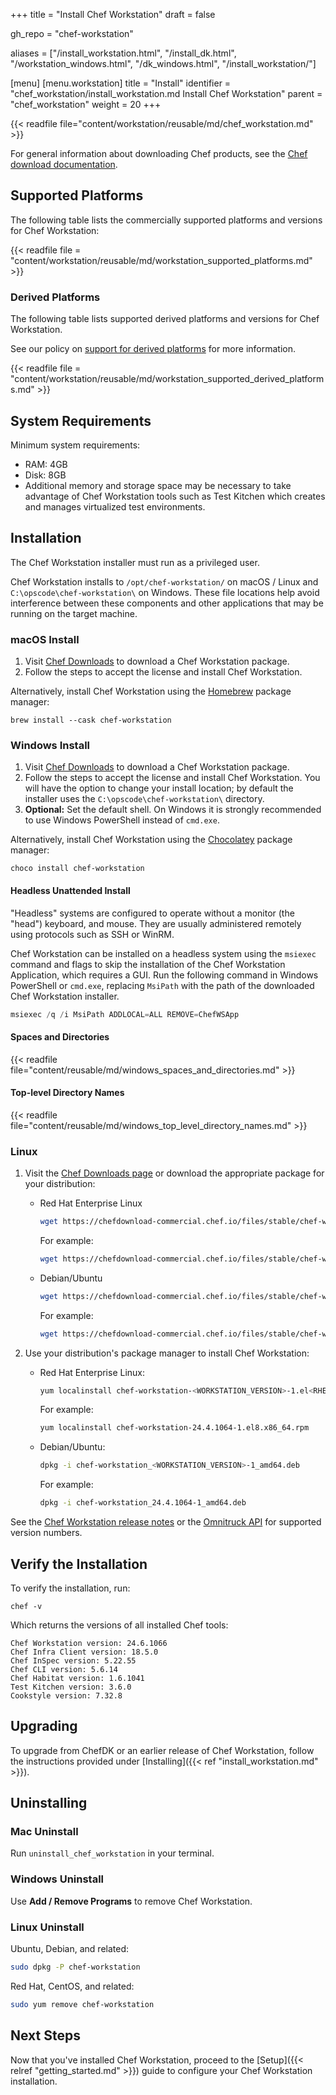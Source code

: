 +++
title = "Install Chef Workstation"
draft = false

gh_repo = "chef-workstation"

aliases = ["/install_workstation.html", "/install_dk.html", "/workstation_windows.html", "/dk_windows.html", "/install_workstation/"]

[menu]
  [menu.workstation]
    title = "Install"
    identifier = "chef_workstation/install_workstation.md Install Chef Workstation"
    parent = "chef_workstation"
    weight = 20
+++
<!-- markdownlint-disable-file MD033 -->

{{< readfile file="content/workstation/reusable/md/chef_workstation.md" >}}

For general information about downloading Chef products, see the [Chef download documentation](/download/).

## Supported Platforms

The following table lists the commercially supported platforms and versions for Chef Workstation:

{{< readfile file = "content/workstation/reusable/md/workstation_supported_platforms.md" >}}

### Derived Platforms

The following table lists supported derived platforms and versions for Chef Workstation.

See our policy on [support for derived platforms](/platforms/#support-for-derived-platforms) for more information.

{{< readfile file = "content/workstation/reusable/md/workstation_supported_derived_platforms.md" >}}

## System Requirements

Minimum system requirements:

- RAM: 4GB
- Disk: 8GB
- Additional memory and storage space may be necessary to take advantage of Chef Workstation tools such as Test Kitchen which creates and manages virtualized test environments.

## Installation

The Chef Workstation installer must run as a privileged user.

Chef Workstation installs to `/opt/chef-workstation/` on macOS / Linux
and `C:\opscode\chef-workstation\` on Windows. These file locations
help avoid interference between these components and other
applications that may be running on the target machine.

### macOS Install

1. Visit [Chef Downloads](https://www.chef.io/downloads) to download a Chef Workstation package.
1. Follow the steps to accept the license and install Chef Workstation.

Alternatively, install Chef Workstation using the [Homebrew](https://brew.sh/) package manager:

`brew install --cask chef-workstation`

### Windows Install

1. Visit [Chef Downloads](https://www.chef.io/downloads) to download a Chef Workstation package.
1. Follow the steps to accept the license and install Chef Workstation. You will have the option to change your install location; by default the installer uses the `C:\opscode\chef-workstation\` directory.
1. **Optional:** Set the default shell. On Windows it is strongly recommended to use Windows PowerShell instead of `cmd.exe`.

Alternatively, install Chef Workstation using the [Chocolatey](https://chocolatey.org/) package manager:

`choco install chef-workstation`

#### Headless Unattended Install

"Headless" systems are configured to operate without a monitor (the "head") keyboard, and mouse. They are usually administered remotely using protocols such as SSH or WinRM.

Chef Workstation can be installed on a headless system using the `msiexec` command and flags to skip the installation of the Chef Workstation Application, which requires a GUI. Run the following command in Windows PowerShell or `cmd.exe`, replacing `MsiPath` with the path of the downloaded Chef Workstation installer.

```powershell
msiexec /q /i MsiPath ADDLOCAL=ALL REMOVE=ChefWSApp
```

#### Spaces and Directories

{{< readfile file="content/reusable/md/windows_spaces_and_directories.md" >}}

#### Top-level Directory Names

{{< readfile file="content/reusable/md/windows_top_level_directory_names.md" >}}

### Linux

1. Visit the [Chef Downloads page](https://www.chef.io/downloads) or download the appropriate package for your distribution:

    - Red Hat Enterprise Linux

      ```bash
      wget https://chefdownload-commercial.chef.io/files/stable/chef-workstation/<WORKSTATION_VERSION>/el/<RHEL_VERSION>/chef-workstation-<WORKSTATION_VERSION>-1.el<RHEL_VERSION>.x86_64.rpm
      ```

      For example:

      ```sh
      wget https://chefdownload-commercial.chef.io/files/stable/chef-workstation/24.4.1064/el/8/chef-workstation-24.4.1064-1.el8.x86_64.rpm
      ```


    - Debian/Ubuntu

      ``` bash
      wget https://chefdownload-commercial.chef.io/files/stable/chef-workstation/<WORKSTATION_VERSION>/ubuntu/<UBUNTU_VERSION>/chef-workstation_<WORKSTATION_VERSION>-1_amd64.deb
      ```

      For example:

      ```sh
      wget https://chefdownload-commercial.chef.io/files/stable/chef-workstation/24.4.1064/ubuntu/20.04/chef-workstation_24.4.1064-1_amd64.deb
      ```

1. Use your distribution's package manager to install Chef Workstation:

   - Red Hat Enterprise Linux:

     ``` bash
     yum localinstall chef-workstation-<WORKSTATION_VERSION>-1.el<RHEL_VERSION>.x86_64.rpm
     ```

     For example:

     ``` bash
     yum localinstall chef-workstation-24.4.1064-1.el8.x86_64.rpm
     ```

   - Debian/Ubuntu:

     ``` bash
     dpkg -i chef-workstation_<WORKSTATION_VERSION>-1_amd64.deb
     ```

     For example:

     ```sh
     dpkg -i chef-workstation_24.4.1064-1_amd64.deb
     ```

See the [Chef Workstation release notes](/release_notes_workstation/) or the [Omnitruck API](https://omnitruck.chef.io/stable/chef-workstation/versions/all) for supported version numbers.

## Verify the Installation

To verify the installation, run:

``` shell
chef -v
```

Which returns the versions of all installed Chef tools:

``` shell
Chef Workstation version: 24.6.1066
Chef Infra Client version: 18.5.0
Chef InSpec version: 5.22.55
Chef CLI version: 5.6.14
Chef Habitat version: 1.6.1041
Test Kitchen version: 3.6.0
Cookstyle version: 7.32.8
```

## Upgrading

To upgrade from ChefDK or an earlier release of Chef Workstation, follow the instructions provided under [Installing]({{< ref "install_workstation.md" >}}).

## Uninstalling

### Mac Uninstall

Run `uninstall_chef_workstation` in your terminal.

### Windows Uninstall

Use **Add / Remove Programs** to remove Chef Workstation.

### Linux Uninstall

Ubuntu, Debian, and related:

```bash
sudo dpkg -P chef-workstation
```

Red Hat, CentOS, and related:

```bash
sudo yum remove chef-workstation
```

## Next Steps

Now that you've installed Chef Workstation, proceed to the [Setup]({{< relref "getting_started.md" >}}) guide to configure your Chef Workstation installation.
